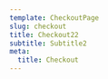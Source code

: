 ```yaml
---
template: CheckoutPage
slug: checkout
title: Checkout22
subtitle: Subtitle2
meta:
  title: Checkout
---
```

